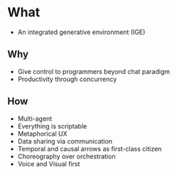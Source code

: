 # What

- An integrated generative environment (IGE)

## Why

- Give control to programmers beyond chat paradigm
- Productivity through concurrency

## How

- Multi-agent
- Everything is scriptable
- Metaphorical UX
- Data sharing via communication
- Temporal and causal arrows as first-class citizen
- Choreography over orchestration
- Voice and Visual first
